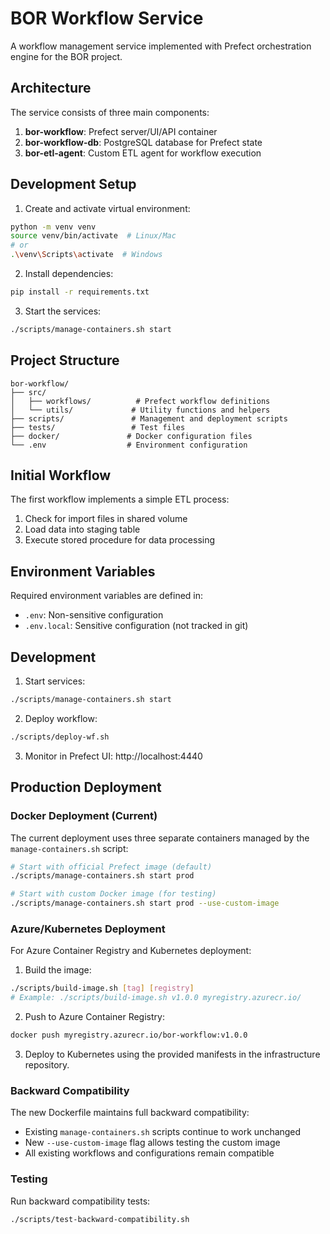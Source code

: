 # BOR Workflow Service

A workflow management service implemented with Prefect orchestration engine for the BOR project.

## Architecture

The service consists of three main components:

1. **bor-workflow**: Prefect server/UI/API container
2. **bor-workflow-db**: PostgreSQL database for Prefect state
3. **bor-etl-agent**: Custom ETL agent for workflow execution

## Development Setup

1. Create and activate virtual environment:
```bash
python -m venv venv
source venv/bin/activate  # Linux/Mac
# or
.\venv\Scripts\activate  # Windows
```

2. Install dependencies:
```bash
pip install -r requirements.txt
```

3. Start the services:
```bash
./scripts/manage-containers.sh start
```

## Project Structure

```
bor-workflow/
├── src/
│   ├── workflows/          # Prefect workflow definitions
│   └── utils/             # Utility functions and helpers
├── scripts/               # Management and deployment scripts
├── tests/                 # Test files
├── docker/               # Docker configuration files
└── .env                  # Environment configuration
```

## Initial Workflow

The first workflow implements a simple ETL process:
1. Check for import files in shared volume
2. Load data into staging table
3. Execute stored procedure for data processing

## Environment Variables

Required environment variables are defined in:
- `.env`: Non-sensitive configuration
- `.env.local`: Sensitive configuration (not tracked in git)

## Development

1. Start services:
```bash
./scripts/manage-containers.sh start
```

2. Deploy workflow:
```bash
./scripts/deploy-wf.sh
```

3. Monitor in Prefect UI: http://localhost:4440

## Production Deployment

### Docker Deployment (Current)

The current deployment uses three separate containers managed by the `manage-containers.sh` script:

```bash
# Start with official Prefect image (default)
./scripts/manage-containers.sh start prod

# Start with custom Docker image (for testing)
./scripts/manage-containers.sh start prod --use-custom-image
```

### Azure/Kubernetes Deployment

For Azure Container Registry and Kubernetes deployment:

1. Build the image:
```bash
./scripts/build-image.sh [tag] [registry]
# Example: ./scripts/build-image.sh v1.0.0 myregistry.azurecr.io/
```

2. Push to Azure Container Registry:
```bash
docker push myregistry.azurecr.io/bor-workflow:v1.0.0
```

3. Deploy to Kubernetes using the provided manifests in the infrastructure repository.

### Backward Compatibility

The new Dockerfile maintains full backward compatibility:
- Existing `manage-containers.sh` scripts continue to work unchanged
- New `--use-custom-image` flag allows testing the custom image
- All existing workflows and configurations remain compatible

### Testing

Run backward compatibility tests:
```bash
./scripts/test-backward-compatibility.sh
```
